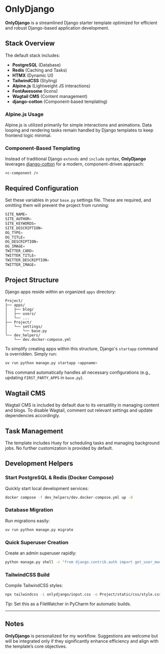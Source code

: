 # OnlyDjango

**OnlyDjango** is a streamlined Django starter template optimized for efficient and robust Django-based application development.

## Stack Overview

The default stack includes:

* **PostgreSQL** (Database)
* **Redis** (Caching and Tasks)
* **HTMX** (Dynamic UI)
* **TailwindCSS** (Styling)
* **Alpine.js** (Lightweight JS interactions)
* **FontAwesome** (Icons)
* **Wagtail CMS** (Content management)
* **django-cotton** (Component-based templating)

### Alpine.js Usage

Alpine.js is utilized primarily for simple interactions and animations. Data looping and rendering tasks remain handled by Django templates to keep frontend logic minimal.

### Component-Based Templating

Instead of traditional Django `extends` and `include` syntax, **OnlyDjango** leverages [django-cotton](https://django-cotton.com/) for a modern, component-driven approach:

```django
<c-component />
```

## Required Configuration

Set these variables in your `base.py` settings file. These are required, and omitting them will prevent the project from running:

```python
SITE_NAME=
SITE_AUTHOR=
SITE_KEYWORDS=
SITE_DESCRIPTION=
OG_TYPE=
OG_TITLE=
OG_DESCRIPTION=
OG_IMAGE=
TWITTER_CARD=
TWITTER_TITLE=
TWITTER_DESCRIPTION=
TWITTER_IMAGE=
```

## Project Structure

Django apps reside within an organized `apps` directory:

```
Project/
├── apps/
│   ├── blog/
│   ├── users/
│   └── ...
├── Project/
│   └── settings/
│       └── base.py
└── dev_helpers/
    └── dev.docker-compose.yml
```

To simplify creating apps within this structure, Django's `startapp` command is overridden. Simply run:

```bash
uv run python manage.py startapp <appname>
```

This command automatically handles all necessary configurations (e.g., updating `FIRST_PARTY_APPS` in `base.py`).

## Wagtail CMS

Wagtail CMS is included by default due to its versatility in managing content and blogs. To disable Wagtail, comment out relevant settings and update dependencies accordingly.

## Task Management

The template includes Huey for scheduling tasks and managing background jobs. No further customization is provided by default.

## Development Helpers

### Start PostgreSQL & Redis (Docker Compose)

Quickly start local development services:

```bash
docker compose -f dev_helpers/dev.docker-compose.yml up -d
```

### Database Migration

Run migrations easily:

```bash
uv run python manage.py migrate
```

### Quick Superuser Creation

Create an admin superuser rapidly:

```bash
python manage.py shell -c "from django.contrib.auth import get_user_model; User = get_user_model(); User.objects.create_superuser('admin', 'admin@example.com', '123')"
```

### TailwindCSS Build

Compile TailwindCSS styles:

```bash
npx tailwindcss -i onlydjango/input.css -o Project/static/css/style.css
```

*Tip:* Set this as a FileWatcher in PyCharm for automatic builds.

---

## Notes

**OnlyDjango** is personalized for my workflow. Suggestions are welcome but will be integrated only if they significantly enhance efficiency and align with the template’s core objectives.
